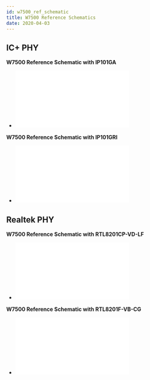 ```yaml
---
id: w7500_ref_schematic
title: W7500 Reference Schematics
date: 2020-04-03
---
```



## IC+ PHY

**W7500 Reference Schematic with IP101GA**

  - ![]()![W7500 Reference Schematic with IP101GA](/document_framework/img/products/w7500/ref_sch/w7500_ref_schematic_v1.1_ip_.pdf)

**W7500 Reference Schematic with IP101GRI**

  - ![W7500 Reference Schematic with IP101GRI](/document_framework/img/products/w7500/w7500_ip101gri_reference_sch_20170525.pdf)


## Realtek PHY

**W7500 Reference Schematic with RTL8201CP-VD-LF**

   - ![W7500 Reference Schematic with RTL8201CP-VD-LF](/document_framework/img/products/w7500/ref_sch/w7500_ref_schematic_v1.1_rtl_.pdf)

**W7500 Reference Schematic with RTL8201F-VB-CG**

   - ![W7500 Reference Schematic with RTL8201F-VB-CG](/document_framework/img/products/w7500/w7500_rtl8201f_reference_sch.pdf)
